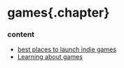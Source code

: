 ﻿
# games{.chapter}

### content

- [best places to launch indie games](launch_indie_games.md)
- [Learning about games](learning_about_games.md)
